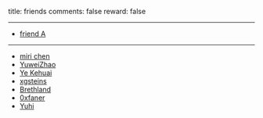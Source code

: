 title: friends
comments: false
reward: false

---

- [friend A](http://www.google.com)

---

- [miri chen](https://miri90.github.io/)
- [YuweiZhao](http://www.cfzhao.com/)
- [Ye Kehuai](https://www.kimiye.xyz/)
- [xgsteins](http://xgsteins.fun/)
- [Brethland](http://www.yuki.systems/)
- [0xfaner](https://0xfaner.top/)
- [Yuhi](https://yuhi.xyz/)
